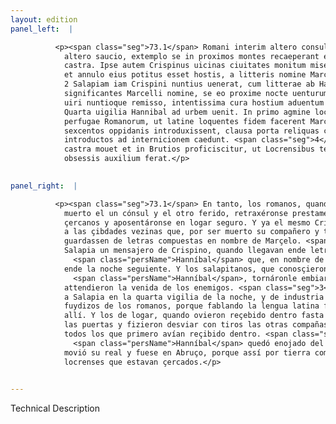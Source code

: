 ```yaml
---
layout: edition
panel_left:  |

          <p><span class="seg">73.1</span> Romani interim altero consule amisso
            altero saucio, extemplo se in proximos montes recaeperant et in loco tuto posuerant
            castra. Ipse autem Crispinus uicinas ciuitates monitum miserat, quia collega interiisset
            et annulo eius potitus esset hostis, a litteris nomine Marcelli compositis ut cauerent.
            2 Salapiam iam Crispini nuntius uenerat, cum litterae ab Hannibale afferuntur
            significantes Marcelli nomine, se eo proxime nocte uenturum. Salapitani cognita fallacia
            uiri nuntioque remisso, intentissima cura hostium aduentum expectant. <span class="seg">3</span>
            Quarta uigilia Hannibal ad urbem uenit. In primo agmine locati ex industria erant
            perfugae Romanorum, ut latine loquentes fidem facerent Marcellum adesse. Horum cum ad
            sexcentos oppidanis introduxissent, clausa porta reliquas copias telis repellunt,
            introductos ad internicionem caedunt. <span class="seg">4</span> Ita Hannibal irriti incaepti pertesus
            castra mouet et in Brutios proficiscitur, ut Locrensibus terra marique a Romanis
            obsessis auxilium ferat.</p>
        

panel_right:  |

          <p><span class="seg">73.1</span> En tanto, los romanos, quando vieron
            muerto el un cónsul y el otro ferido, retraxéronse prestamente en los montes más
            çercanos y aposentáronse en logar seguro. Y ya el mesmo Crispino avía embiado amonestar
            a las çibdades vezinas que, por ser muerto su compañero y tener el enemigo su anillo, se
            guardassen de letras compuestas en nombre de Marçelo. <span class="seg">2</span> Ya era llegado a
            Salapia un mensajero de Crispino, quando llegavan ende letras embiadas por
              <span class="persName">Hanníbal</span> que, en nombre de Marçelo, denunciavan como él vernía
            ende la noche seguiente. Y los salapitanos, que conosçieron el engaño de
              <span class="persName">Hanníbal</span>, tornáronle embiar el mensajero y con muy atento cuydado
            attendieron la venida de los enemigos. <span class="seg">3</span> Llegó <span class="persName">Hanníbal</span>
            a Salapia en la quarta vigilia de la noche, y de industria yvan en la delantera los
            fuydizos de los romanos, porque fablando la lengua latina fiziessen fe que Marcelo venía
            allí. Y los de logar, quando ovieron reçebido dentro fasta seyscientos ombres, cerraron
            las puertas y fizieron desviar con tiros las otras compañas ende llegados y mataron
            todos los que primero avían reçibido dentro. <span class="seg">4</span> De manera que
              <span class="persName">Hanníbal</span> quedó enojado del baldío camino que avían començado y
            movió su real y fuese en Abruço, porque assí por tierra como por mar socorriesse a los
            locrenses que estavan çercados.</p>
        

---
```


Technical Description 